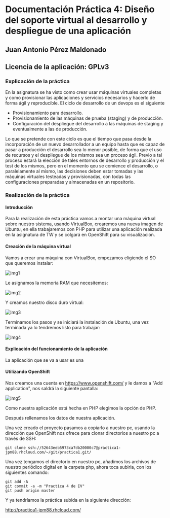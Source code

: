 # Documentación Práctica 4: Diseño del soporte virtual al desarrollo y despliegue de una aplicación

## Juan Antonio Pérez Maldonado

## Licencia de la aplicación: GPLv3


### Explicación de la práctica

En la asignatura se ha visto como crear usar máquinas virtuales completas y como provisionar las aplicaciones y servicios necesarios y hacerlo de forma ágil y reproducible. El ciclo de desarrollo de un devops es el siguiente

* Provisionamiento para desarrollo.
* Provisionamiento de las máquinas de prueba (staging) y de producción.
* Configuración del despliegue del desarrollo a las máquinas de staging y eventualmente a las de producción.

Lo que se pretende con este ciclo es que el tiempo que pasa desde la incorporación de un nuevo desarrollador a un equipo hasta que es capaz de pasar a producción el desarrollo sea lo menor posible, de forma que el uso de recursos y el despliegue de los mismos sea un proceso ágil. Previo a tal proceso estará la elección de tales entornos de desarrollo y producción y el test de los mismos, pero en el momento qeu se comience el desarrollo, o paralelamente al mismo, las decisiones deben estar tomadas y las máquinas virtuales testeadas y provisionadas, con todas las configuraciones preparadas y almacenadas en un repositorio.

### Realización de la práctica

#### Introducción

Para la realización de esta práctica vamos a montar una máquina virtual sobre nuestro sistema, usando VirtualBox, crearemos una nueva imagen de Ubuntu, en ella trabajaremos con PHP para utilizar una aplicación realizada en la asignatura de TW y se colgará en OpenShift para su visualización.

#### Creación de la máquina virtual

Vamos a crear una máquina con VirtualBox, empezamos eligiendo el SO que queremos instalar:

![img1](https://raw2.github.com/jpm88/Practica4-IV/master/imagenes/img1.jpg)

Le asignamos la memoria RAM que necesitemos:

![img2](https://raw2.github.com/jpm88/Practica4-IV/master/imagenes/img2.jpg)

Y creamos nuestro disco duro virtual:

![img3](https://raw2.github.com/jpm88/Practica4-IV/master/imagenes/img3.jpg)

Terminamos los pasos y se iniciará la instalación de Ubuntu, una vez terminada ya lo tendremos listo para trabajar:

![img4](https://raw2.github.com/jpm88/Practica4-IV/master/imagenes/img4.jpg)


#### Explicación del funcionamiento de la aplicación

La aplicación que se va a usar es una

#### Utilizando OpenShift

Nos creamos una cuenta en https://www.openshift.com/ y le damos a "Add application", nos saldrá la siguiente pantalla:

![img5](https://raw2.github.com/jpm88/Practica4-IV/master/imagenes/img5.jpg)

Como nuestra aplicación está hecha en PHP elegimos la opción de PHP.

Después rellenamos los datos de nuestra aplicación.

Una vez creado el proyecto pasamos a copiarlo a nuestro pc, usando la dirección que OpenShift nos ofrece para clonar directorios a nuestro pc a través de SSH:

    git clone ssh://52643eeb5973ca7db20000c7@practica1-jpm88.rhcloud.com/~/git/practica1.git/

Una vez tengamos el directorio en nuestro pc, añadimos los archivos de nuestro periódico digital en la carpeta php, ahora toca subirla, con los siguientes comando:

    git add -A
    git commit -a -m "Practica 4 de IV"
    git push origin master
    
Y ya tendríamos la práctica subida en la siguiente dirección:

http://practica1-jpm88.rhcloud.com/









